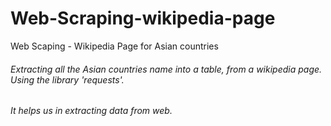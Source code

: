 # Web-Scraping-wikipedia-page
Web Scaping - Wikipedia Page for Asian countries


###### Extracting all the Asian countries name into a table, from a wikipedia page. Using the library 'requests'.
###### It helps us in extracting data from web.
